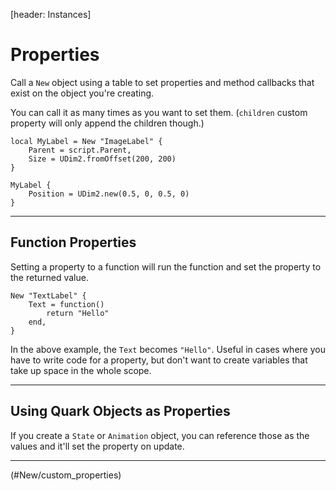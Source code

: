 [header: Instances]

# Properties

Call a `New` object using a table to set properties and method callbacks that exist on the object you're creating.

You can call it as many times as you want to set them. (`children` custom property will only append the children though.)

```luau
local MyLabel = New "ImageLabel" {
	Parent = script.Parent,
	Size = UDim2.fromOffset(200, 200)
}

MyLabel {
	Position = UDim2.new(0.5, 0, 0.5, 0)
}
```

---

## Function Properties

Setting a property to a function will run the function and set the property to the returned value.

```luau
New "TextLabel" {
	Text = function()
		return "Hello"
	end,
}
```

In the above example, the `Text` becomes `"Hello"`. Useful in cases where you have to write code for a property, but don't want to create variables that take up space in the whole scope.

---

## Using Quark Objects as Properties

If you create a `State` or `Animation` object, you can reference those as the values and it'll set the property on update.

---

<!NextPage|Properties and Methods>(#New/custom_properties)
